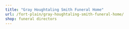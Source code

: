 ```yaml
---
title: "Gray Houghtaling Smith Funeral Home"
url: /fort-plain/gray-houghtaling-smith-funeral-home/
shop: funeral directors
---
```

